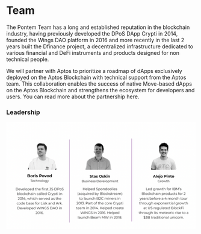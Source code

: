 # Team

The Pontem Team has a long and established reputation in the blockchain industry, having previously developed the DPoS DApp Crypti in 2014, founded the Wings DAO platform in 2016 and more recently in the last 2 years built the Dfinance project, a decentralized infrastructure dedicated to various financial and DeFi instruments and products designed for non technical people.

We will partner with Aptos to prioritize a roadmap of dApps exclusively deployed on the Aptos Blockchain with technical support from the Aptos team. This collaboration enables the success of native Move-based dApps on the Aptos Blockchain and strengthens the ecosystem for developers and users. You can read more about the partnership here.

### Leadership

![Team](/assets/team_2.png "Team")

